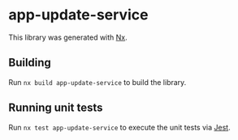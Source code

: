 # app-update-service

This library was generated with [Nx](https://nx.dev).

## Building

Run `nx build app-update-service` to build the library.

## Running unit tests

Run `nx test app-update-service` to execute the unit tests via [Jest](https://jestjs.io).
